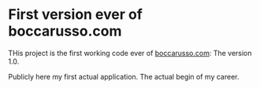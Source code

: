 # First version ever of boccarusso.com

THis project is the first working code ever of [boccarusso.com](https://boccarusso.com/): The version 1.0.

Publicly here my first actual application. The actual begin of my career.
